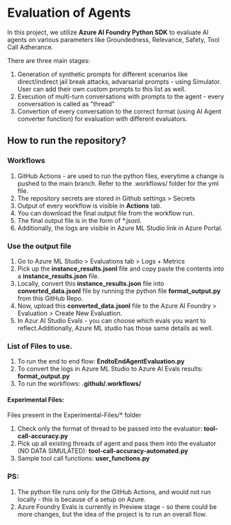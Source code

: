 # Evaluation of Agents


In this project, we utilize **Azure AI Foundry Python SDK** to evaluate AI agents on various parameters like Groundedness, Relevance, Safety, Tool Call Adherance.

There are three main stages: 

1. Generation of synthetic prompts for different scenarios like direct/indirect jail break attacks, advarsarial prompts - using Simulator. User can add their own custom prompts to this list as well. 
2. Execution of multi-turn conversations with prompts to the agent - every conversation is called as "thread"
3. Convertion of every conversation to the correct format (using AI Agent converter function) for evaluation with different evaluators.

## How to run the repository?

### Workflows
1. GitHub Actions - are used to run the python files, everytime a change is pushed to the main branch. Refer to the .workflows/ folder for the yml file.
2. The repository secrets are stored in Github settings > Secrets
3. Output of every workflow is visible in **Actions** tab.
4. You can download the final output file from the workflow run.
5. The final output file is in the form of *.jsonl.
6. Additionally, the logs are visible in Azure ML Studio link in Azure Portal.

### Use the output file
1. Go to Azure ML Studio > Evaluations tab > Logs + Metrics
2. Pick up the **instance_results.jsonl** file and copy paste the contents into a **instance_results.json** file. 
3. Locally, convert this **instance_results.json** file into **converted_data.jsonl** file by running the python file **format_output.py** from this GitHub Repo.
4. Now, upload this **converted_data.jsonl** file to the Azure AI Foundry > Evaluation > Create New Evaluation.
5. In Azur AI Studio Evals - you can choose which evals you want to reflect.Additionally, Azure ML studio has those same details as well.

### List of Files to use. 
1. To run the end to end flow: **EndtoEndAgentEvaluation.py**
2. To convert the logs in Azure ML Studio to Azure AI Evals results: **format_output.py**
3. To run the workflows: **.github/.workflows/**

#### Experimental Files:
Files present in the Experimental-Files/* folder

1. Check only the format of thread to be passed into the evaluator: **tool-call-accuracy.py**
2. Pick up all existing threads of agent and pass them into the evaluator (NO DATA SIMULATED): **tool-call-accuracy-automated.py**
3. Sample tool call functions: **user_functions.py**


### PS:

1. The python file runs only for the GitHub Actions, and would not run locally - this is because of a setup on Azure.
2. Azure Foundry Evals is currently in Preview stage - so there could be more changes, but the idea of the project is to run an overall flow. 

